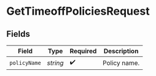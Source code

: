 # GetTimeoffPoliciesRequest


## Fields

| Field              | Type               | Required           | Description        |
| ------------------ | ------------------ | ------------------ | ------------------ |
| `policyName`       | *string*           | :heavy_check_mark: | Policy name.       |